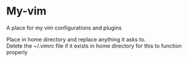 # My-vim
A place for my vim configurations and plugins

Place in home directory and replace anything it asks to.  
Delete the ~/.vimrc file if it exists in home directory for this to function properly
